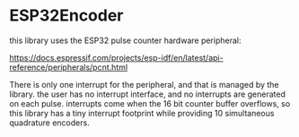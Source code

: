 # ESP32Encoder

this library uses the ESP32 pulse counter hardware peripheral:

https://docs.espressif.com/projects/esp-idf/en/latest/api-reference/peripherals/pcnt.html

There is only one interrupt for the peripheral, and that is managed by the library. the user has no interrupt interface, and no interrupts are generated on each pulse. interrupts come when the 16 bit counter buffer overflows, so this library has a tiny interrupt footprint while providing 10 simultaneous quadrature encoders.
